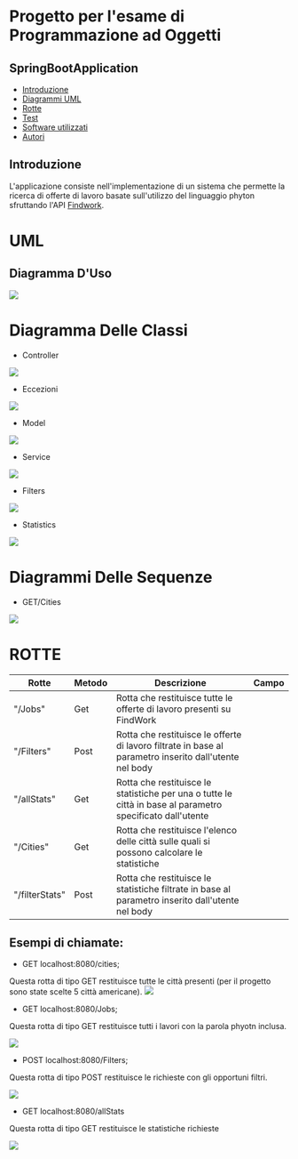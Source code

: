 # Progetto per l'esame di Programmazione ad Oggetti
## **SpringBootApplication**

* [Introduzione](#intro)
* [Diagrammi UML](#UML)
* [Rotte](#rotte)
* [Test](#test)
* [Software utilizzati](#software)
* [Autori](#Autori)

<a name="intro"></a>
##  Introduzione
L'applicazione consiste nell'implementazione di un sistema che permette la ricerca di offerte di lavoro basate sull'utilizzo
del linguaggio phyton sfruttando l'API [Findwork](https://findwork.dev).

<a name="UML"></a>
# UML

## Diagramma D'Uso

![](https://github.com/AlessioGiacconi/ProgettoOOP/blob/main/UML/use%20case.png)

# Diagramma Delle Classi 

* Controller

![](https://github.com/AlessioGiacconi/ProgettoOOP/blob/8890b7da52d0e514277fb3a7e9992c916b52efd9/UML/controller.png)

* Eccezioni 

![](https://github.com/AlessioGiacconi/ProgettoOOP/blob/8890b7da52d0e514277fb3a7e9992c916b52efd9/UML/eccezioni.png)

* Model 

![](https://github.com/AlessioGiacconi/ProgettoOOP/blob/500909409e3a403329854468eedc33e67bc3b1d0/UML/model.png)

* Service 

![](https://github.com/AlessioGiacconi/ProgettoOOP/blob/500909409e3a403329854468eedc33e67bc3b1d0/UML/service.png)

* Filters 

![](https://github.com/AlessioGiacconi/ProgettoOOP/blob/main/UML/filter.png)

* Statistics 

![](https://github.com/AlessioGiacconi/ProgettoOOP/blob/500909409e3a403329854468eedc33e67bc3b1d0/UML/stats.png)

# Diagrammi Delle Sequenze 

* GET/Cities

![](https://github.com/AlessioGiacconi/ProgettoOOP/blob/921ac2be394cc942e7d0fd624ce9f97738f46fe9/UML/DiagrammaSeqCity.png)
<a name="rotte"></a>
# ROTTE

|Rotte    | Metodo | Descrizione | Campo |
|---------|------------|-------|---------|
|  "/Jobs"      | Get  | Rotta che restituisce tutte le offerte di lavoro presenti su FindWork||
|  "/Filters"    | Post | Rotta che restituisce le offerte di lavoro filtrate in base al parametro inserito dall'utente nel body||
|  "/allStats"     | Get | Rotta che restituisce le statistiche per una o tutte le città in base al parametro specificato dall'utente||
|  "/Cities" | Get  | Rotta che restituisce l'elenco delle città sulle quali si possono calcolare le statistiche||
|  "/filterStats"    | Post | Rotta che restituisce le statistiche filtrate in base al parametro inserito dall'utente nel body||

## Esempi di chiamate:

* GET localhost:8080/cities;

Questa rotta di tipo GET restituisce tutte le città presenti (per il progetto sono state scelte 5 città americane).
![](https://github.com/AlessioGiacconi/ProgettoOOP/blob/365fb9dfeaad464dc984dfc79082d353ba86e21d/EsempiRotte/rottaCities.png)

* GET localhost:8080/Jobs;

Questa rotta di tipo GET restituisce tutti i lavori con la parola phyotn inclusa.

![](https://github.com/AlessioGiacconi/ProgettoOOP/blob/365fb9dfeaad464dc984dfc79082d353ba86e21d/EsempiRotte/rottaJobs.png)

  

* POST localhost:8080/Filters;

Questa rotta di tipo POST restituisce le richieste con gli opportuni filtri.

![](https://github.com/AlessioGiacconi/ProgettoOOP/blob/365fb9dfeaad464dc984dfc79082d353ba86e21d/EsempiRotte/rottaFilters.png)

* GET localhost:8080/allStats

Questa rotta di tipo GET restituisce le statistiche richieste

![](https://github.com/AlessioGiacconi/ProgettoOOP/blob/6103695df87af045109ab950381a1543f9370fb9/EsempiRotte/rottaAllStats.png)
